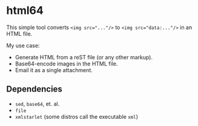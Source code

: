 
html64
================================

This simple tool converts `<img src="..."/>` to `<img src="data:..."/>`
in an HTML file.

My use case: 

* Generate HTML from a reST file (or any other markup).
* Base64-encode images in the HTML file.
* Email it as a single attachment.

Dependencies
------------

* `sed`, `base64`, et. al.
* `file` 
* `xmlstarlet` (some distros call the executable `xml`) 


